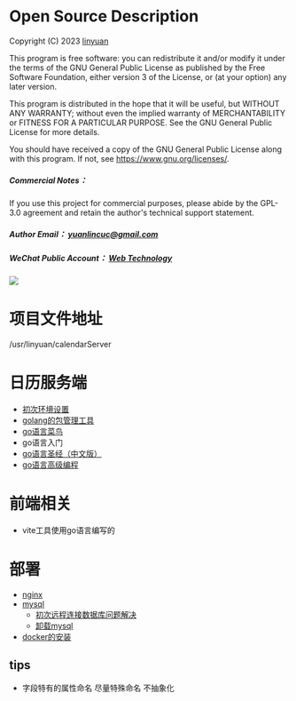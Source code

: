 # Open Source Description

Copyright (C) 2023  [linyuan](https://github.com/linround)

This program is free software: you can redistribute it and/or modify
it under the terms of the GNU General Public License as published by
the Free Software Foundation, either version 3 of the License, or
(at your option) any later version.

This program is distributed in the hope that it will be useful,
but WITHOUT ANY WARRANTY; without even the implied warranty of
MERCHANTABILITY or FITNESS FOR A PARTICULAR PURPOSE.  See the
GNU General Public License for more details.

You should have received a copy of the GNU General Public License
along with this program.  If not, see <https://www.gnu.org/licenses/>.


##### _Commercial Notes_：
If you use this project for commercial purposes, please abide by the GPL-3.0 agreement and retain the author's technical support statement.


##### _Author Email_： yuanlincuc@gmail.com

##### _WeChat Public Account_：  [Web Technology](https://mp.weixin.qq.com/s/2Up1CBJERQay_cCzTZU_zg)
![](https://mp.weixin.qq.com/mp/qrcode?scene=10000004&size=102&__biz=MzIwODQyODc4NA==&mid=2247484061&idx=1&sn=e748636941f002a762bcaf94f1f1f907&send_time=)



# 项目文件地址
/usr/linyuan/calendarServer

# 日历服务端

- [初次环境设置](https://blog.csdn.net/m0_67393413/article/details/126100779)
- [golang的包管理工具](https://www.jianshu.com/p/760c97ff644c)
- [go语言菜鸟](https://www.runoob.com/go/go-tutorial.html)
- go语言入门
- [go语言圣经（中文版）](https://golang-china.github.io/gopl-zh/)
- [go语言高级编程](https://chai2010.cn/advanced-go-programming-book/)

# 前端相关
- vite工具使用go语言编写的
# 部署
- [nginx](https://zhuanlan.zhihu.com/p/378409850)
- [mysql](https://www.runoob.com/mysql/mysql-install.html)
  - [初次远程连接数据库问题解决](https://makolyte.com/error-host-is-not-allowed-to-connect-to-this-mysql-server/)
  - [卸载mysql](https://www.jianshu.com/p/ef58fb333cd6)
- [docker的安装](https://www.runoob.com/docker/centos-docker-install.html)


## tips
- 字段特有的属性命名 尽量特殊命名 不抽象化